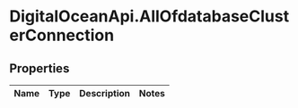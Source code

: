 # DigitalOceanApi.AllOfdatabaseClusterConnection

## Properties
Name | Type | Description | Notes
------------ | ------------- | ------------- | -------------
